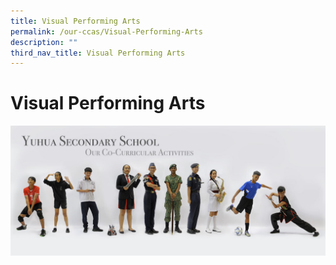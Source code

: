 ```yaml
---
title: Visual Performing Arts
permalink: /our-ccas/Visual-Performing-Arts
description: ""
third_nav_title: Visual Performing Arts
---
```


# **Visual Performing Arts**

![](/images/ug.jpg)